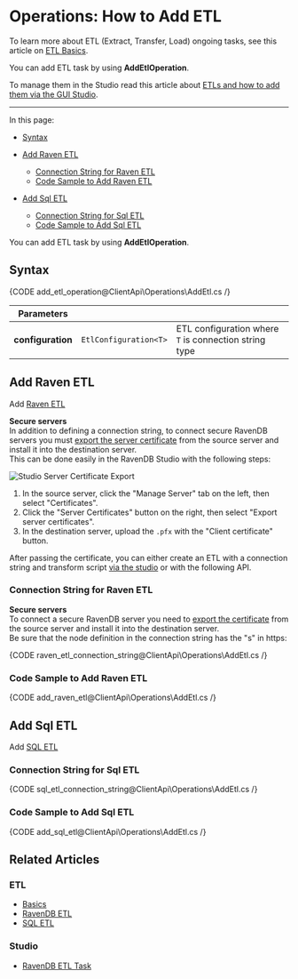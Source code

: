 # Operations: How to Add ETL

To learn more about ETL (Extract, Transfer, Load) ongoing tasks, see this article on [ETL Basics](../../../../server/ongoing-tasks/etl/basics).  

You can add ETL task by using **AddEtlOperation**.  

To manage them in the Studio read this article about [ETLs and how to add them via the GUI Studio](../../../../studio/database/tasks/ongoing-tasks/ravendb-etl-task).  

---

In this page:

* [Syntax](../../../../client-api/operations/maintenance/etl/add-etl#syntax)  
* [Add Raven ETL](../../../../client-api/operations/maintenance/etl/add-etl#add-raven-etl)  
    * [Connection String for Raven ETL](../../../../client-api/operations/maintenance/etl/add-etl#connection-string-for-raven-etl)  
    * [Code Sample to Add Raven ETL](../../../../client-api/operations/maintenance/etl/add-etl#code-sample-to-add-raven-etl)  

* [Add Sql ETL](../../../../client-api/operations/maintenance/etl/add-etl#add-sql-etl)  
    * [Connection String for Sql ETL](../../../../client-api/operations/maintenance/etl/add-etl#connection-string-for-sql-etl)  
    * [Code Sample to Add Sql ETL](../../../../client-api/operations/maintenance/etl/add-etl#code-sample-to-add-sql-etl)  



You can add ETL task by using **AddEtlOperation**.

## Syntax

{CODE add_etl_operation@ClientApi\Operations\AddEtl.cs /}

| Parameters | | |
| ------------- | ----- | ---- |
| **configuration** | `EtlConfiguration<T>` | ETL configuration where `T` is connection string type |

## Add Raven ETL
Add [Raven ETL](../../../../server/ongoing-tasks/etl/raven)

**Secure servers**  
In addition to defining a connection string, to connect secure RavenDB servers you must [export the server certificate](../../../../server/security/authentication/certificate-management) 
from the source server and install it into the destination server.  
This can be done easily in the RavenDB Studio with the following steps:  

![Studio Server Certificate Export](images/export-server-certificate.png "Studio Server Certificate Export")

  1. In the source server, click the "Manage Server" tab on the left, then select "Certificates".  
  2. Click the "Server Certificates" button on the right, then select "Export server certificates".  
  3. In the destination server, upload the `.pfx` with the "Client certificate" button.  
  
After passing the certificate, you can either create an ETL with a connection string and transform script [via the studio](../../../../studio/database/tasks/ongoing-tasks/ravendb-etl-task) 
or with the following API.  


### Connection String for Raven ETL

**Secure servers**  
To connect a secure RavenDB server you need to [export the certificate](../../../../server/security/authentication/certificate-management) from the source server and install it into the destination server.  
Be sure that the node definition in the connection string has the "s" in https:  

{CODE raven_etl_connection_string@ClientApi\Operations\AddEtl.cs /}

### Code Sample to Add Raven ETL

{CODE add_raven_etl@ClientApi\Operations\AddEtl.cs /}

## Add Sql ETL
Add [SQL ETL](../../../../server/ongoing-tasks/etl/sql)

### Connection String for Sql ETL

{CODE sql_etl_connection_string@ClientApi\Operations\AddEtl.cs /}

### Code Sample to Add Sql ETL

{CODE add_sql_etl@ClientApi\Operations\AddEtl.cs /}

## Related Articles

### ETL

- [Basics](../../../../server/ongoing-tasks/etl/basics)
- [RavenDB ETL](../../../../server/ongoing-tasks/etl/raven)
- [SQL ETL](../../../../server/ongoing-tasks/etl/sql)

### Studio

- [RavenDB ETL Task](../../../../studio/database/tasks/ongoing-tasks/ravendb-etl-task)
